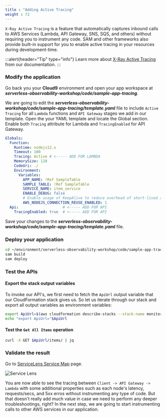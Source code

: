 ```yaml
---
title : "Adding Active Tracing"
weight : 72
---
```


`X-Ray Active Tracing` is a feature that automatically captures inbound calls to AWS Services (Lambda, API Gateway, SNS, SQS, and others) without requiring you to instrument any code. SAM and other frameworks also provide built-in support for you to enable active tracing in your resources during development-time.

:::alert{header="Tip" type="info"}
Learn more about [X-Ray Active Tracing](https://docs.aws.amazon.com/xray/latest/devguide/xray-usage.html#xray-usage-services) from our documentation.
:::


### Modify the application

Go back you your **Cloud9** environment and open your app workspace at ***serverless-observability-workshop/code/sample-app-tracing***.

We are going to edit the ***serverless-observability-workshop/code/sample-app-tracing/template.yaml*** file to include `Active Tracing` for all `Lambda` functions and `API Gateway` stages we add in our template. Open the your YAML template and locate the Global section. Enable both `Tracing` attribute for Lambda and `TracingEnabled` for API Gateway.

```yaml
Globals:
  Function:
    Runtime: nodejs12.x
    Timeout: 100
    Tracing: Active # <----- ADD FOR LAMBDA
    MemorySize: 128
    CodeUri: ./
    Environment:
      Variables:
        APP_NAME: !Ref SampleTable
        SAMPLE_TABLE: !Ref SampleTable
        SERVICE_NAME: item_service
        ENABLE_DEBUG: false
        # Enable usage of KeepAlive to reduce overhead of short-lived actions, like DynamoDB queries
        AWS_NODEJS_CONNECTION_REUSE_ENABLED: 1
  Api:                    # <----- ADD FOR API
    TracingEnabled: true  # <----- ADD FOR API  
```

Save your changes to the ***serverless-observability-workshop/code/sample-app-tracing/template.yaml*** file.


### Deploy your application

```sh
cd ~/environment/serverless-observability-workshop/code/sample-app-tracing
sam build
sam deploy
```

### Test the APIs 

#### Export the stack output variables

To invoke our API's, we first need to fetch the `ApiUrl` output variable that our CloudFormation stack gives us. So let us iterate through our stack and export all output variables as environment variables:

```sh
export ApiUrl=$(aws cloudformation describe-stacks --stack-name monitoring-app-tracing --output json | jq '.Stacks[].Outputs[] | select(.OutputKey=="ApiUrl") | .OutputValue' | sed -e 's/^"//'  -e 's/"$//')
echo "export ApiUrl="$ApiUrl
```

#### Test the `Get All Items` operation

```sh
curl -X GET $ApiUrl/items/ | jq
```

### Validate the result

Go to [ServiceLens Service Map](https://console.aws.amazon.com/cloudwatch/home?#servicelens:map) page.

![Service Lens](/static/images/tracing-1.png)

You are now able to see the tracing between `Client -> API Gateway -> Lambda` with some additional properties such as each node's latency, requests/secs, and 5xx erros without instrumenting any type of code. But that doesn't really add much value in case we need to perform any deeper troubleshootings, right? In the next step, we are going to start instrumenting calls to other AWS services in our application.
